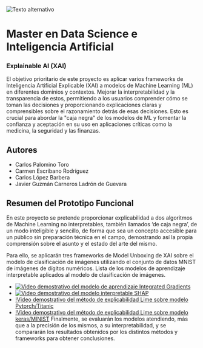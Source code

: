 ![Texto alternativo](https://universidadeuropea.com/resources/media/images/universidad-europea-logo_poc9mEM.2e16d0ba.fill-767x384.png)
# Master en Data Science e Inteligencia Artificial
### Explainable AI (XAI)

El objetivo prioritario de este proyecto es aplicar varios frameworks de Inteligencia Artificial Explicable (XAI) a modelos de Machine Learning (ML) en diferentes dominios y contextos. Mejorar la interpretabilidad y la transparencia de estos, permitiendo a los usuarios comprender cómo se toman las decisiones y proporcionando explicaciones claras y comprensibles sobre el razonamiento detrás de esas decisiones. Esto es crucial para abordar la "caja negra" de los modelos de ML y fomentar la confianza y aceptación en su uso en aplicaciones críticas como la medicina, la seguridad y las finanzas.

## Autores
- Carlos Palomino Toro
- Carmen Escribano Rodríguez
- Carlos López Barbera
- Javier Guzmán Carneros Ladrón de Guevara



## Resumen del Prototipo Funcional 

En este proyecto se pretende proporcionar explicabilidad a dos algoritmos de Machine Learning no interpretables, también llamados ‘de caja negra’, de un modo inteligible y sencillo, de forma que sea un concepto accesible para un público sin preparación técnica en el campo, demostrando así la propia comprensión sobre el asunto y el estado del arte del mismo.

Para ello, se aplicarán tres frameworks de Model Unboxing de XAI sobre el modelo de clasificación de imágenes utilizando el conjunto de datos MNIST de imágenes de dígitos numéricos. Lista de los modelos de aprendizaje interpretable aplicados al modelo de clasificación de imágenes. 
- [![Video demostrativo del modelo de aprendizaje Integrated Gradients](https://ejemplo.com/imagen.png)](https://drive.google.com/file/d/1s4pwuNxYYjYgOyuU3BdnU7uqwtMqgqsd/view?usp=sharing)
- [![Video demostrativo del modelo interpretable SHAP](https://ejemplo.com/imagen.png)](https://drive.google.com/file/d/11dG93dsoTk4nSjA4gLcxLKVN59lJHx54/view?usp=drive_link)
- [!Video demostrativo del método de explicabilidad Lime sobre modelo Pytorch/Titanic](https://drive.google.com/file/d/1UybPpeDo_hieDc6uqP5NXgK8Ylon8otN/view?usp=drive_link)
- [!Video demostrativo del método de explicabilidad Lime sobre modelo keras/MINIST](https://drive.google.com/file/d/1agdKSh6SMOJqbWHymxN-xN93OQByd1pM/view?usp=drive_link)
Finalmente, se evaluarán los modelos atendiendo, más que a la precisión de los mismos, a su interpretabilidad, y se compararán los resultados obtenidos por los distintos métodos y frameworks para obtener conclusiones.





